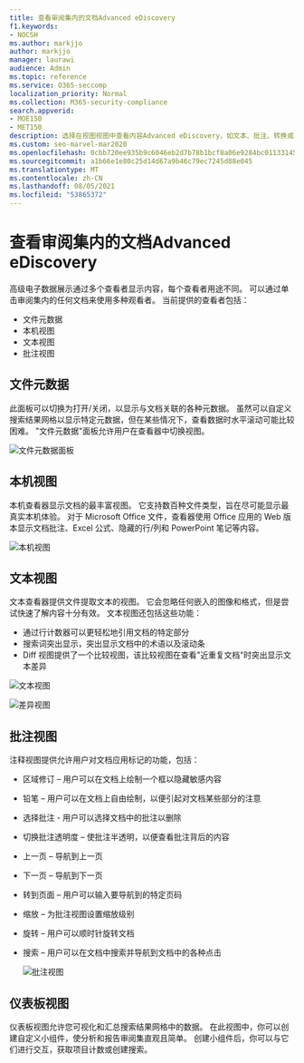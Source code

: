 ```yaml
---
title: 查看审阅集内的文档Advanced eDiscovery
f1.keywords:
- NOCSH
ms.author: markjjo
author: markjjo
manager: laurawi
audience: Admin
ms.topic: reference
ms.service: O365-seccomp
localization_priority: Normal
ms.collection: M365-security-compliance
search.appverid:
- MOE150
- MET150
description: 选择在视图视图中查看内容Advanced eDiscovery，如文本、批注、转换或本机视图。
ms.custom: seo-marvel-mar2020
ms.openlocfilehash: 0cbb720ee935b9c6046eb2d7b78b1bcf8a06e9284bc01133145eb6c8ed0820ad
ms.sourcegitcommit: a1b66e1e80c25d14d67a9b46c79ec7245d88e045
ms.translationtype: MT
ms.contentlocale: zh-CN
ms.lasthandoff: 08/05/2021
ms.locfileid: "53865372"
---
```

# <a name="view-documents-in-a-review-set-in-advanced-ediscovery"></a>查看审阅集内的文档Advanced eDiscovery

高级电子数据展示通过多个查看者显示内容，每个查看者用途不同。 可以通过单击审阅集内的任何文档来使用多种观看者。 当前提供的查看者包括：

- 文件元数据
- 本机视图
- 文本视图
- 批注视图

## <a name="file-metadata"></a>文件元数据

此面板可以切换为打开/关闭，以显示与文档关联的各种元数据。 虽然可以自定义搜索结果网格以显示特定元数据，但在某些情况下，查看数据时水平滚动可能比较困难。 "文件元数据"面板允许用户在查看器中切换视图。

![文件元数据面板
](../media/Reviewimage2.png)

## <a name="native-view"></a>本机视图

本机查看器显示文档的最丰富视图。 它支持数百种文件类型，旨在尽可能显示最真实本机体验。 对于 Microsoft Office 文件，查看器使用 Office 应用的 Web 版本显示文档批注、Excel 公式、隐藏的行/列和 PowerPoint 笔记等内容。

![本机视图
](../media/Reviewimage3.png)

## <a name="text-view"></a>文本视图

文本查看器提供文件提取文本的视图。 它会忽略任何嵌入的图像和格式，但是尝试快速了解内容十分有效。 文本视图还包括这些功能：

- 通过行计数器可以更轻松地引用文档的特定部分
- 搜索词突出显示，突出显示文档中的术语以及滚动条
- Diff 视图提供了一个比较视图，该比较视图在查看"近重复文档"时突出显示文本差异

![文本视图](../media/Reviewimage4.png)

![差异视图](../media/Reviewimage5.png)

## <a name="annotate-view"></a>批注视图

注释视图提供允许用户对文档应用标记的功能，包括：

- 区域修订 – 用户可以在文档上绘制一个框以隐藏敏感内容
- 铅笔 – 用户可以在文档上自由绘制，以便引起对文档某些部分的注意
- 选择批注 - 用户可以选择文档中的批注以删除
- 切换批注透明度 – 使批注半透明，以便查看批注背后的内容
- 上一页 – 导航到上一页
- 下一页 – 导航到下一页
- 转到页面 – 用户可以输入要导航到的特定页码
- 缩放 – 为批注视图设置缩放级别
- 旋转 – 用户可以顺时针旋转文档
- 搜索 – 用户可以在文档中搜索并导航到文档中的各种点击

  ![批注视图](../media/Reviewimage1.png)

## <a name="dashboard-view"></a>仪表板视图

仪表板视图允许您可视化和汇总搜索结果网格中的数据。 在此视图中，你可以创建自定义小组件，使分析和报告审阅集直观且简单。 创建小组件后，你可以与它们进行交互，获取项目计数或创建搜索。
